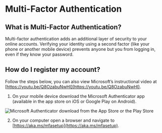 # Multi-Factor Authentication
## What is Multi-Factor Authentication?
Multi-factor authentication adds an additional layer of security to your online accounts. Verifying your identity using a second factor (like your phone or another mobile device) prevents anyone but you from logging in, even if they know your password.

## How do I register my account?

Follow the steps below, you can also view Microsoft’s instructional video at [https://youtu.be/Q8OzabuNwHI](https://youtu.be/Q8OzabuNwHI).  

1.	On your mobile device download the Microsoft Authenticator app (available in the app store on iOS or Google Play on Android).

  ![Microsoft Authenticator download from the App Store or the Play Store](https://github.com/DesWass/deswass.github.io/blob/main/docs/Download-MS-Authenticator.png)

2.	On your computer open a browser and navigate to [https://aka.ms/mfasetup](https://aka.ms/mfasetup).
